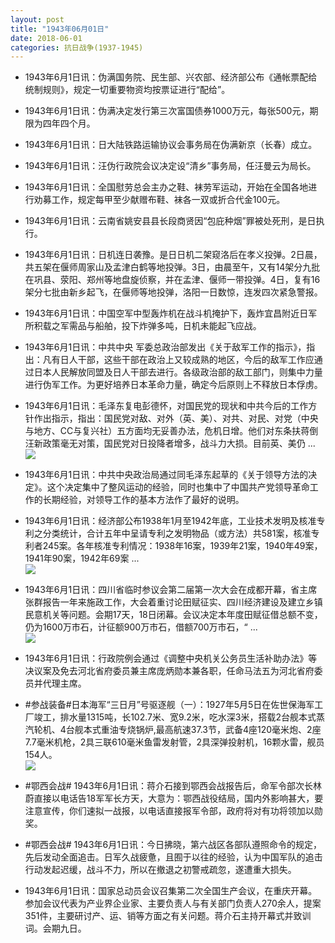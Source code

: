 ```yaml
---
layout: post
title: "1943年06月01日"
date: 2018-06-01
categories: 抗日战争(1937-1945)
---
```


<meta name="referrer" content="no-referrer" />

- 1943年6月1日讯：伪满国务院、民生部、兴农部、经济部公布《通帐票配给统制规则》，规定一切重要物资均按票证进行“配给”。 

- 1943年6月1日讯：伪满决定发行第三次富国债券1000万元，每张500元，期限为四年四个月。 

- 1943年6月1日讯：日大陆铁路运输协议会事务局在伪满新京（长春）成立。 

- 1943年6月1日讯：汪伪行政院会议决定设“清乡”事务局，任汪曼云为局长。 

- 1943年6月1日讯：全国慰劳总会主办之鞋、袜劳军运动，开始在全国各地进行劝募工作，规定每甲至少献赠布鞋、袜各一双或折合代金100元。 

- 1943年6月1日讯：云南省姚安县县长段商贤因“包庇种烟”罪被处死刑，是日执行。 

- 1943年6月1日讯：日机连日袭豫。是日日机二架窥洛后在孝义投弹。2日晨，共五架在偃师周家山及孟津白鹤等地投弹。3日，由晨至午，又有14架分九批在巩县、荥阳、郑州等地盘旋侦察，并在孟津、偃师一带投弹。4日，复有16架分七批由新乡起飞，在偃师等地投弹，洛阳一日数惊，连发四次紧急警报。 

- 1943年6月1日讯：中国空军中型轰炸机在战斗机掩护下，轰炸宜昌附近日军所积载之军需品与船舶，投下炸弹多吨，日机未能起飞应战。 

- 1943年6月1日讯：中共中央 军委总政治部发出《关于敌军工作的指示》，指出：凡有日人干部，这些干部在政治上又较成熟的地区，今后的敌军工作应通过日本人民解放同盟及日人干部去进行。各级政治部的敌工部门，则集中力量进行伪军工作。为更好培养日本革命力量，确定今后原则上不释放日本俘虏。 

- 1943年6月1日讯：毛泽东复电彭德怀，对国民党的现状和中共今后的工作方针作出指示，指出：国民党对敌、对外（英、美）、对共、对民、对党（中央与地方、CC与复兴社）五方面均无妥善办法，危机日增。他们对东条扶蒋倒汪新政策毫无对策，国民党对日投降者增多，战斗力大损。目前英、美仍 ... <br/><img src="https://wx4.sinaimg.cn/large/aca367d8ly1frvottomp2j20c80lnaai.jpg" />

- 1943年6月1日讯：中共中央政治局通过同毛泽东起草的《关于领导方法的决定》。这个决定集中了整风运动的经验，同时也集中了中国共产党领导革命工作的长期经验，对领导工作的基本方法作了最好的说明。 

- 1943年6月1日讯：经济部公布1938年1月至1942年底，工业技术发明及核准专利之分类统计，合计五年中呈请专利之发明物品（或方法）共581案，核准专利者245案。各年核准专利情况：1938年16案，1939年21案，1940年49案，1941年90案，1942年69案 ... <br/><img src="https://wx4.sinaimg.cn/large/aca367d8ly1frvld0tw3ij20c809zmxb.jpg" />

- 1943年6月1日讯：四川省临时参议会第二届第一次大会在成都开幕，省主席张群报告一年来施政工作，大会着重讨论田赋征实、四川经济建设及建立乡镇民意机关等问题。会期17天，18日闭幕。会议决定本年度田赋征借总额不变，仍为1600万市石，计征额900万市石，借额700万市石，“ ... <br/><img src="https://wx3.sinaimg.cn/large/aca367d8ly1frvjmmye1rj20c80ay74e.jpg" />

- 1943年6月1日讯：行政院例会通过《调整中央机关公务员生活补助办法》等决议案及免去河北省府委员兼主席庞炳勋本兼各职，任命马法五为河北省府委员并代理主席。 

- #参战装备#日本海军“三日月”号驱逐舰（一）：1927年5月5日在佐世保海军工厂竣工，排水量1315吨，长102.7米、宽9.2米，吃水深3米，搭载2台舰本式蒸汽轮机、4台舰本式重油专烧锅炉,最高航速37.3节，武备4座120毫米炮、2座7.7毫米机枪，2具三联610毫米鱼雷发射管，2具深弹投射机，16颗水雷，舰员154人。 <br/><img src="https://wx1.sinaimg.cn/large/aca367d8ly1frvg5rexyhj20dw0i2tcb.jpg" />

- #鄂西会战# 1943年6月1日讯：蒋介石接到鄂西会战报告后，命军令部次长林蔚直接以电话告18军军长方天，大意为：鄂西战役结局，国内外影响甚大，要注意宣传，你们速拟一战报，以电话直接报军令部，政府将对有功将领加以勋奖。 

- #鄂西会战# 1943年6月1日讯：今日拂晓，第六战区各部队遵照命令的规定，先后发动全面追击。日军久战疲惫，且囿于以往的经验，认为中国军队的追击行动发起迟缓，战斗不力，所以在撤退之初警戒疏忽，遂遭重大损失。 

- 1943年6月1日讯：国家总动员会议召集第二次全国生产会议，在重庆开幕。参加会议代表为产业界企业家、主要负责人与有关部门负责人270余人，提案351件，主要研讨产、运、销等方面之有关问题。蒋介石主持开幕式并致训词。会期九日。 

